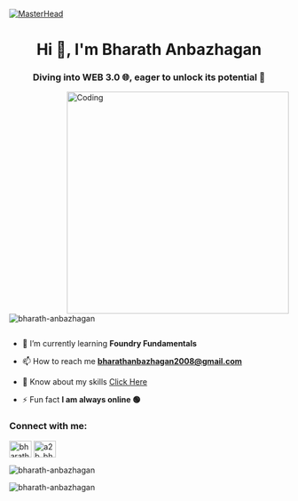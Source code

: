 [![MasterHead](https://indoanalytica.com/static/images/bannerr.gif)](https://github.com/Bharath-Anbazhagan)
<h1 align="center">Hi 👋, I'm Bharath Anbazhagan</h1>
<h3 align="center">Diving into WEB 3.0 🌐, eager to unlock its potential 🚀</h3>
<img align="right" alt="Coding" width="400" src="https://camo.githubusercontent.com/10b2d4e80487e1d9cd086ce8619e15740a1bd22c6462f6be13df93ee684deb7b/68747470733a2f2f616e616c7974696373696e6469616d61672e636f6d2f77702d636f6e74656e742f75706c6f6164732f323031382f31322f646576656c6f7065722d6472696262626c652e676966">

<p align="left"> <img src="https://komarev.com/ghpvc/?username=bharath-anbazhagan&label=Profile%20views&color=0e75b6&style=flat" alt="bharath-anbazhagan" /> </p>

<p align="left"> <a href="https://twitter.com/" target="blank"><img src="https://img.shields.io/twitter/follow/?logo=twitter&style=for-the-badge" alt="" /></a> </p>

- 🌱 I’m currently learning **Foundry Fundamentals**

- 📫 How to reach me **bharathanbazhagan2008@gmail.com**

- 📄 Know about my skills [Click Here](https://www.linkedin.com/in/bharath-anbazhagan/)

- ⚡ Fun fact **I am always online 🟢**

<h3 align="left">Connect with me:</h3>
<p align="left">
<a href="https://linkedin.com/in/bharath-anbazhagan" target="blank"><img align="center" src="https://raw.githubusercontent.com/rahuldkjain/github-profile-readme-generator/master/src/images/icons/Social/linked-in-alt.svg" alt="bharath-anbazhagan" height="30" width="40" /></a>
<a href="https://instagram.com/a2b_bharath" target="blank"><img align="center" src="https://raw.githubusercontent.com/rahuldkjain/github-profile-readme-generator/master/src/images/icons/Social/instagram.svg" alt="a2b_bharath" height="30" width="40" /></a>
</p>

<p><img align="center" src="https://github-readme-stats.vercel.app/api/top-langs?username=bharath-anbazhagan&show_icons=true&locale=en&layout=compact" alt="bharath-anbazhagan" /></p>

<p><img align="center" src="https://github-readme-streak-stats.herokuapp.com/?user=bharath-anbazhagan&" alt="bharath-anbazhagan" /></p>
